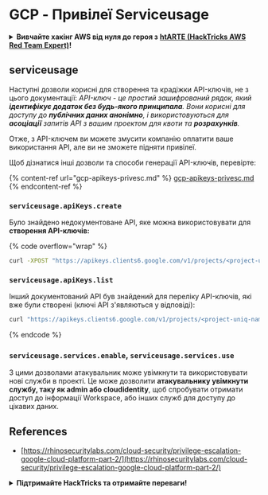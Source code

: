 # GCP - Привілеї Serviceusage

<details>

<summary><strong>Вивчайте хакінг AWS від нуля до героя з</strong> <a href="https://training.hacktricks.xyz/courses/arte"><strong>htARTE (HackTricks AWS Red Team Expert)</strong></a><strong>!</strong></summary>

Інші способи підтримки HackTricks:

* Якщо ви хочете побачити **рекламу вашої компанії на HackTricks** або **завантажити HackTricks у форматі PDF**, перевірте [**ПЛАНИ ПІДПИСКИ**](https://github.com/sponsors/carlospolop)!
* Отримайте [**офіційний PEASS & HackTricks мерч**](https://peass.creator-spring.com)
* Відкрийте для себе [**Сім'ю PEASS**](https://opensea.io/collection/the-peass-family), нашу колекцію ексклюзивних [**NFT**](https://opensea.io/collection/the-peass-family)
* **Приєднуйтесь до** 💬 [**групи Discord**](https://discord.gg/hRep4RUj7f) або [**групи telegram**](https://t.me/peass) або **слідкуйте** за мною на **Twitter** 🐦 [**@carlospolopm**](https://twitter.com/carlospolopm)**.**
* **Поділіться своїми хакерськими трюками, надсилайте PR до** [**HackTricks**](https://github.com/carlospolop/hacktricks) та [**HackTricks Cloud**](https://github.com/carlospolop/hacktricks-cloud) репозиторіїв на GitHub.

</details>

## serviceusage

Наступні дозволи корисні для створення та крадіжки API-ключів, не з цього документації: _API-ключ - це простий зашифрований рядок, який **ідентифікує додаток без будь-якого принципала**. Вони корисні для доступу до **публічних даних анонімно**, і використовуються для **асоціації** запитів API з вашим проектом для квоти та **розрахунків**._

Отже, з API-ключем ви можете змусити компанію оплатити ваше використання API, але ви не зможете підняти привілеї.

Щоб дізнатися інші дозволи та способи генерації API-ключів, перевірте:

{% content-ref url="gcp-apikeys-privesc.md" %}
[gcp-apikeys-privesc.md](gcp-apikeys-privesc.md)
{% endcontent-ref %}

### `serviceusage.apiKeys.create`

Було знайдено недокументоване API, яке можна використовувати для **створення API-ключів:**

{% code overflow="wrap" %}
```bash
curl -XPOST "https://apikeys.clients6.google.com/v1/projects/<project-uniq-name>/apiKeys?access_token=$(gcloud auth print-access-token)"
```
### `serviceusage.apiKeys.list`

Інший документований API був знайдений для переліку API-ключів, які вже були створені (ключі API з'являються у відповіді):
```bash
curl "https://apikeys.clients6.google.com/v1/projects/<project-uniq-name>/apiKeys?access_token=$(gcloud auth print-access-token)"
```
{% endcode %}

### **`serviceusage.services.enable`**, **`serviceusage.services.use`**

З цими дозволами атакувальник може увімкнути та використовувати нові служби в проекті. Це може дозволити **атакувальнику увімкнути службу, таку як admin або cloudidentity**, щоб спробувати отримати доступ до інформації Workspace, або інших служб для доступу до цікавих даних.&#x20;

## **References**

* [https://rhinosecuritylabs.com/cloud-security/privilege-escalation-google-cloud-platform-part-2/](https://rhinosecuritylabs.com/cloud-security/privilege-escalation-google-cloud-platform-part-2/)

<details>

<summary><strong>Підтримайте HackTricks та отримайте переваги!</strong></summary>

Чи працюєте ви в **кібербезпеці компанії**? Хочете побачити вашу **компанію рекламовану в HackTricks**? або хочете мати доступ до **останньої версії PEASS або завантажити HackTricks у PDF**? Перевірте [**ПЛАНИ ПІДПИСКИ**](https://github.com/sponsors/carlospolop)!

Дізнайтеся про [**Сім'ю PEASS**](https://opensea.io/collection/the-peass-family), нашу колекцію ексклюзивних [**NFT**](https://opensea.io/collection/the-peass-family)

Отримайте [**офіційний PEASS & HackTricks swag**](https://peass.creator-spring.com)

**Приєднуйтесь до** [**💬**](https://emojipedia.org/speech-balloon/) [**групи Discord**](https://discord.gg/hRep4RUj7f) або [**групи Telegram**](https://t.me/peass) або **слідкуйте** за мною на **Twitter** [**🐦**](https://github.com/carlospolop/hacktricks/tree/7af18b62b3bdc423e11444677a6a73d4043511e9/\[https:/emojipedia.org/bird/README.md)[**@carlospolopm**](https://twitter.com/carlospolopm)**.**

**Поділіться своїми хакерськими трюками, надсилаючи PR до** [**репозиторію hacktricks github**](https://github.com/carlospolop/hacktricks)\*\*\*\*

**.**

</details>
